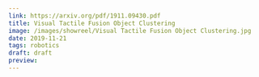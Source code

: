 ```yaml
---
link: https://arxiv.org/pdf/1911.09430.pdf
title: Visual Tactile Fusion Object Clustering
image: /images/showreel/Visual Tactile Fusion Object Clustering.jpg
date: 2019-11-21
tags: robotics
draft: draft
preview:
---
```



